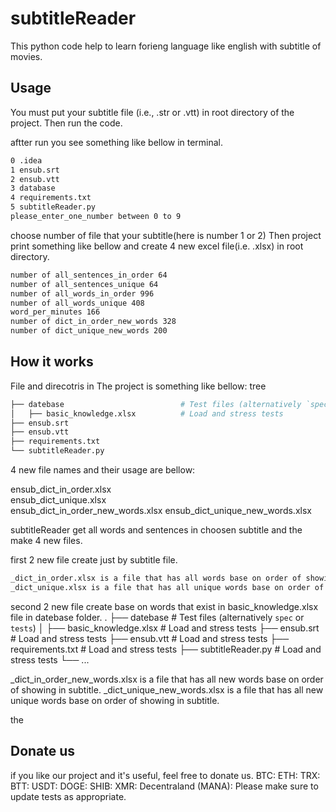 # subtitleReader

This python code help to learn forieng language like english with subtitle of movies.


## Usage

You must put your subtitle file (i.e., .str or .vtt) in root directory of the project. Then run the code.

aftter run you see something like bellow in terminal.
```bash
0 .idea
1 ensub.srt
2 ensub.vtt
3 database
4 requirements.txt
5 subtitleReader.py
please_enter_one_number between 0 to 9
```

choose number of file that your subtitle(here is number 1 or 2)
Then project print something like bellow and create 4 new excel file(i.e. .xlsx) in root directory.

```bash
number of all_sentences_in_order 64
number of all_sentences_unique 64
number of all_words_in_order 996
number of all_words_unique 408
word_per_minutes 166
number of dict_in_order_new_words 328
number of dict_unique_new_words 200
```

## How it works

File and direcotris in The project is something like bellow:
tree
```bash
├── datebase                          # Test files (alternatively `spec` or `tests`)
│   ├── basic_knowledge.xlsx          # Load and stress tests
├── ensub.srt 
├── ensub.vtt
├── requirements.txt
└── subtitleReader.py
```

4 new file names and their usage are bellow:

ensub_dict_in_order.xlsx         
ensub_dict_unique.xlsx   
ensub_dict_in_order_new_words.xlsx
ensub_dict_unique_new_words.xlsx

subtitleReader get all words and sentences in choosen subtitle and the make 4 new files.

first 2 new file create just by subtitle file.

```bash
_dict_in_order.xlsx is a file that has all words base on order of showing in subtitle.
_dict_unique.xlsx is a file that has all unique words base on order of showing in subtitle.
```

second 2 new file create base on words that exist in basic_knowledge.xlsx file in datebase folder.
.
├── datebase                          # Test files (alternatively `spec` or `tests`)
│   ├── basic_knowledge.xlsx          # Load and stress tests
├── ensub.srt           # Load and stress tests
├── ensub.vtt          # Load and stress tests
├── requirements.txt          # Load and stress tests
├── subtitleReader.py          # Load and stress tests
└── ...

_dict_in_order_new_words.xlsx is a file that has all new words base on order of showing in subtitle.
_dict_unique_new_words.xlsx is a file that has all new unique words base on order of showing in subtitle.

the


## Donate us
if you like our project and it's useful, feel free to donate us.
BTC:
ETH:
TRX:
BTT:
USDT:
DOGE:
SHIB:
XMR:
Decentraland (MANA):
Please make sure to update tests as appropriate.


